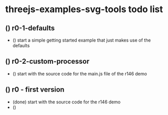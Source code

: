 # threejs-examples-svg-tools  todo list

## () r0-1-defaults
* () start a simple getting started example that just makes use of the defaults

## () r0-2-custom-processor
* () start with the source code for the main.js file of the r146 demo

## () r0 - first version
* (done) start with the source code for the r146 demo
* ()
